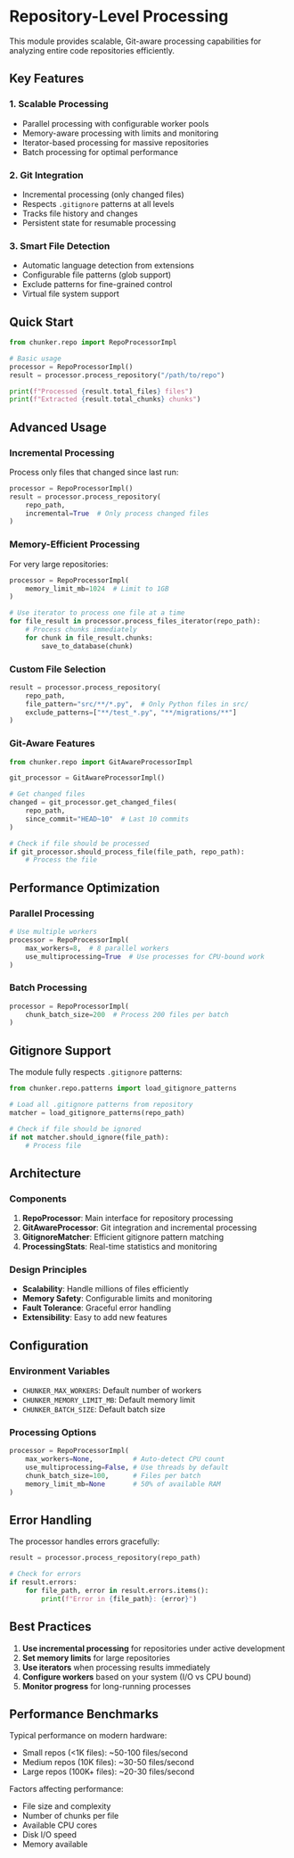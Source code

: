 # Repository-Level Processing

This module provides scalable, Git-aware processing capabilities for analyzing entire code repositories efficiently.

## Key Features

### 1. **Scalable Processing**
- Parallel processing with configurable worker pools
- Memory-aware processing with limits and monitoring
- Iterator-based processing for massive repositories
- Batch processing for optimal performance

### 2. **Git Integration**
- Incremental processing (only changed files)
- Respects `.gitignore` patterns at all levels
- Tracks file history and changes
- Persistent state for resumable processing

### 3. **Smart File Detection**
- Automatic language detection from extensions
- Configurable file patterns (glob support)
- Exclude patterns for fine-grained control
- Virtual file system support

## Quick Start

```python
from chunker.repo import RepoProcessorImpl

# Basic usage
processor = RepoProcessorImpl()
result = processor.process_repository("/path/to/repo")

print(f"Processed {result.total_files} files")
print(f"Extracted {result.total_chunks} chunks")
```

## Advanced Usage

### Incremental Processing

Process only files that changed since last run:

```python
processor = RepoProcessorImpl()
result = processor.process_repository(
    repo_path,
    incremental=True  # Only process changed files
)
```

### Memory-Efficient Processing

For very large repositories:

```python
processor = RepoProcessorImpl(
    memory_limit_mb=1024  # Limit to 1GB
)

# Use iterator to process one file at a time
for file_result in processor.process_files_iterator(repo_path):
    # Process chunks immediately
    for chunk in file_result.chunks:
        save_to_database(chunk)
```

### Custom File Selection

```python
result = processor.process_repository(
    repo_path,
    file_pattern="src/**/*.py",  # Only Python files in src/
    exclude_patterns=["**/test_*.py", "**/migrations/**"]
)
```

### Git-Aware Features

```python
from chunker.repo import GitAwareProcessorImpl

git_processor = GitAwareProcessorImpl()

# Get changed files
changed = git_processor.get_changed_files(
    repo_path,
    since_commit="HEAD~10"  # Last 10 commits
)

# Check if file should be processed
if git_processor.should_process_file(file_path, repo_path):
    # Process the file
```

## Performance Optimization

### Parallel Processing

```python
# Use multiple workers
processor = RepoProcessorImpl(
    max_workers=8,  # 8 parallel workers
    use_multiprocessing=True  # Use processes for CPU-bound work
)
```

### Batch Processing

```python
processor = RepoProcessorImpl(
    chunk_batch_size=200  # Process 200 files per batch
)
```

## Gitignore Support

The module fully respects `.gitignore` patterns:

```python
from chunker.repo.patterns import load_gitignore_patterns

# Load all .gitignore patterns from repository
matcher = load_gitignore_patterns(repo_path)

# Check if file should be ignored
if not matcher.should_ignore(file_path):
    # Process file
```

## Architecture

### Components

1. **RepoProcessor**: Main interface for repository processing
2. **GitAwareProcessor**: Git integration and incremental processing
3. **GitignoreMatcher**: Efficient gitignore pattern matching
4. **ProcessingStats**: Real-time statistics and monitoring

### Design Principles

- **Scalability**: Handle millions of files efficiently
- **Memory Safety**: Configurable limits and monitoring
- **Fault Tolerance**: Graceful error handling
- **Extensibility**: Easy to add new features

## Configuration

### Environment Variables

- `CHUNKER_MAX_WORKERS`: Default number of workers
- `CHUNKER_MEMORY_LIMIT_MB`: Default memory limit
- `CHUNKER_BATCH_SIZE`: Default batch size

### Processing Options

```python
processor = RepoProcessorImpl(
    max_workers=None,          # Auto-detect CPU count
    use_multiprocessing=False, # Use threads by default
    chunk_batch_size=100,      # Files per batch
    memory_limit_mb=None       # 50% of available RAM
)
```

## Error Handling

The processor handles errors gracefully:

```python
result = processor.process_repository(repo_path)

# Check for errors
if result.errors:
    for file_path, error in result.errors.items():
        print(f"Error in {file_path}: {error}")
```

## Best Practices

1. **Use incremental processing** for repositories under active development
2. **Set memory limits** for large repositories
3. **Use iterators** when processing results immediately
4. **Configure workers** based on your system (I/O vs CPU bound)
5. **Monitor progress** for long-running processes

## Performance Benchmarks

Typical performance on modern hardware:
- Small repos (<1K files): ~50-100 files/second
- Medium repos (10K files): ~30-50 files/second  
- Large repos (100K+ files): ~20-30 files/second

Factors affecting performance:
- File size and complexity
- Number of chunks per file
- Available CPU cores
- Disk I/O speed
- Memory available
